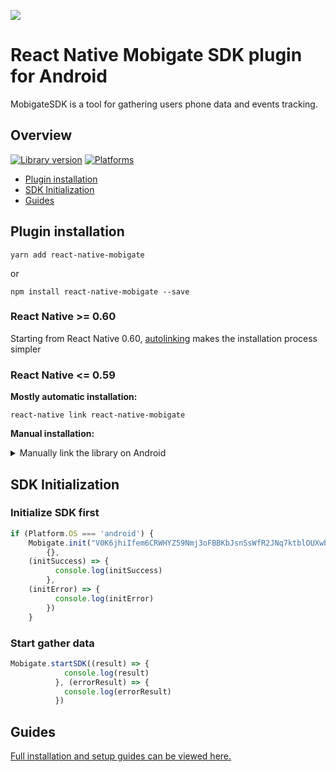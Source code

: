 ![](https://wiki.spicymobile.pl/wiki/mobigatesdk/download/Main/WebHome/MobienceSDK_Mobigate.png?width=300&height=300)
# React Native Mobigate SDK plugin for Android
MobigateSDK is a tool for gathering users phone data and events tracking. 

## Overview

[![Library version](https://img.shields.io/badge/npm%20package-1.0.4-brightgreen)](https://www.npmjs.com/package/react-native-mobigate) [![Platforms](https://img.shields.io/badge/platforms-android-lightgrey)](https://developer.android.com/)

  - [Plugin installation](#plugin-installation)
  - [SDK Initialization](#sdk-initialization)
  - [Guides](#guides)

## Plugin installation
```
yarn add react-native-mobigate
```
or
```
npm install react-native-mobigate --save
```
### React Native >= 0.60
Starting from React Native 0.60, [autolinking](https://github.com/react-native-community/cli/blob/master/docs/autolinking.md) makes the installation process simpler

### React Native <= 0.59
**Mostly automatic installation:**
```
react-native link react-native-mobigate
```
**Manual installation:**
<details>
<summary>Manually link the library on Android</summary>

1. Add to: `android/settings.gradle`
```groovy
include ':react-native-mobigate'
project(':react-native-mobigate').projectDir = new File(rootProject.projectDir, '../node_modules/react-native-mobigate/android')
```
2. Add to: `android/app/build.gradle`
```groovy
dependencies {
implementation project(':react-native-mobigate')
}
```
3. Add the MobigatePackage class to your list of exported packages into: `android/app/src/main/.../MainApplication.java`
```java
...
import pl.spicymobile.reactmobigate.MobigatePackage;
   
   
@Override
protected List<ReactPackage> getPackages() {
    return Arrays.<ReactPackage>asList(
        new MainReactPackage(), 
        new MobigatePackage()
    );
}
```

</details>

## SDK Initialization
### Initialize SDK first
```javascript
if (Platform.OS === 'android') {
	Mobigate.init("V0K6jhiIfem6CRWHYZ59Nmj3oFBBKbJsnSsWfR2JNq7ktblOUXwbJoBQTpWnw2uSwW76gpiu2kun50jweTY69B",
        {}, 
	(initSuccess) => {
          console.log(initSuccess)
        }, 
	(initError) => {
          console.log(initError)
        })
    }
```
### Start gather data
```javascript
Mobigate.startSDK((result) => {
            console.log(result)
          }, (errorResult) => {
            console.log(errorResult)
          })
```
## Guides
[Full installation and setup guides can be viewed here.](https://wiki.spicymobile.pl/wiki/mobigatesdk/view/Main/sdkintegration/reactnativeintegration/)
